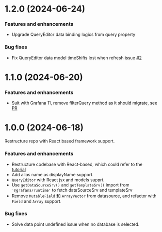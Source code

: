 # 1.2.0 (2024-06-24)

### Features and enhancements

- Upgrade QueryEditor data binding logics from query property

### Bug fixes

- Fix QueryEditor data model timeShifts lost when refresh issue [#2](https://github.com/leoswing/autohome-compareQueries-datasource-rc/issues/2)

# 1.1.0 (2024-06-20)

### Features and enhancements

- Suit with Grafana 11, remove filterQuery method as it should migrate, see [PR](https://github.com/leoswing/autohome-compareQueries-datasource-rc/pull/1)

# 1.0.0 (2024-06-18)

Restructure repo with React based framework support.

### Features and enhancements

- Restructure codebase with React-based, which could refer to the [tutorial](https://grafana.com/developers/plugin-tools/tutorials/build-a-data-source-plugin)
- Add alias name as displayName support.
- `QueryEditor` with React jsx and models supprt.
- Use `getDataSourceSrv()` and `getTemplateSrv()` import from `'@grafana/runtime'` to fetch dataSourceSrv and templateSrv
- Remove `MutableField` 和 `ArrayVector` from datasource, and refactor with `Field` and `Array` support.

### Bug fixes

- Solve data point undefined issue when no database is selected.